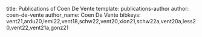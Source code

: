 title: Publications of Coen De Vente
template: publications-author
author: coen-de-vente
author_name: Coen De Vente
bibkeys: vent21,ardu20,lemi22,vent18,schw22,vent20,xion21,schw22a,vent20a,less20,vent22,vent21a,gonz21